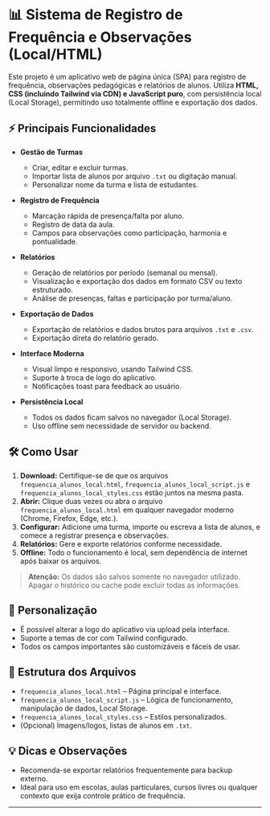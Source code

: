 # 📊 Sistema de Registro de Frequência e Observações (Local/HTML)

Este projeto é um aplicativo web de página única (SPA) para registro de frequência, observações pedagógicas e relatórios de alunos. Utiliza **HTML, CSS (incluindo Tailwind via CDN) e JavaScript puro**, com persistência local (Local Storage), permitindo uso totalmente offline e exportação dos dados.

## ⚡ Principais Funcionalidades

- **Gestão de Turmas**
  - Criar, editar e excluir turmas.
  - Importar lista de alunos por arquivo `.txt` ou digitação manual.
  - Personalizar nome da turma e lista de estudantes.

- **Registro de Frequência**
  - Marcação rápida de presença/falta por aluno.
  - Registro de data da aula.
  - Campos para observações como participação, harmonia e pontualidade.

- **Relatórios**
  - Geração de relatórios por período (semanal ou mensal).
  - Visualização e exportação dos dados em formato CSV ou texto estruturado.
  - Análise de presenças, faltas e participação por turma/aluno.

- **Exportação de Dados**
  - Exportação de relatórios e dados brutos para arquivos `.txt` e `.csv`.
  - Exportação direta do relatório gerado.

- **Interface Moderna**
  - Visual limpo e responsivo, usando Tailwind CSS.
  - Suporte à troca de logo do aplicativo.
  - Notificações toast para feedback ao usuário.

- **Persistência Local**
  - Todos os dados ficam salvos no navegador (Local Storage).
  - Uso offline sem necessidade de servidor ou backend.

## 🛠️ Como Usar

1. **Download:** Certifique-se de que os arquivos `frequencia_alunos_local.html`, `frequencia_alunos_local_script.js` e `frequencia_alunos_local_styles.css` estão juntos na mesma pasta.
2. **Abrir:** Clique duas vezes ou abra o arquivo `frequencia_alunos_local.html` em qualquer navegador moderno (Chrome, Firefox, Edge, etc.).
3. **Configurar:** Adicione uma turma, importe ou escreva a lista de alunos, e comece a registrar presença e observações.
4. **Relatórios:** Gere e exporte relatórios conforme necessidade.
5. **Offline:** Todo o funcionamento é local, sem dependência de internet após baixar os arquivos.

> **Atenção:** Os dados são salvos somente no navegador utilizado. Apagar o histórico ou cache pode excluir todas as informações.

## 🎨 Personalização

- É possível alterar a logo do aplicativo via upload pela interface.
- Suporte a temas de cor com Tailwind configurado.
- Todos os campos importantes são customizáveis e fáceis de usar.

## 📂 Estrutura dos Arquivos

- `frequencia_alunos_local.html` – Página principal e interface.
- `frequencia_alunos_local_script.js` – Lógica de funcionamento, manipulação de dados, Local Storage.
- `frequencia_alunos_local_styles.css` – Estilos personalizados.
- (Opcional) Imagens/logos, listas de alunos em `.txt`.

## 💡 Dicas e Observações

- Recomenda-se exportar relatórios frequentemente para backup externo.
- Ideal para uso em escolas, aulas particulares, cursos livres ou qualquer contexto que exija controle prático de frequência.

---